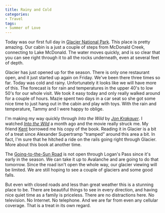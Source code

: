 ```yaml
---
title: Rainy and Cold
categories:
- Travel
tags:
- Summer of Love
---
```


Today was our first full day in [Glacier National Park](http://www.nps.gov/glac/). This place is pretty amazing. Our cabin is a just a couple of steps from McDonald Creek, connecting to Lake McDonald. The water moves quickly, and is so clear that you can see right through it to all the rocks underneath, even at several feet of depth.

Glacier has just opened up for the season. There is only one restaurant open, and it just started up again on Friday. We've been there three times so far. Today was cold and rainy. Unfortunately it looks like we will have more of this. The forecast is for rain and temperatures in the upper 40's to low 50's for our whole visit. We took it easy today and only really walked around for a couple of hours. Mazie spent two days in a car seat so she got some nice time to just hang out in the cabin and play with toys. With the rain and temperature, Tammy and I were happy to oblige.

I'm making my way quickly through _Into the Wild_ by _[Jon Krakauer](http://en.wikipedia.org/wiki/Jon_Krakauer)_. I watched _[Into the Wild](http://www.amazon.com/Into-Wild-Jon-Krakauer/dp/0307387178/ref=pd_bbs_sr_1?ie=UTF8&s=books&qid=1211599263&sr=8-1)_ a month ago and the movie really struck me. My friend [Kent](http://www.thetangens.net) borrowed me his copy of the book. Reading it in Glacier is a bit of a treat since Alexander Supertramp "tramped" around this area a bit. In fact, I'm sure that he hitched a ride on the rails going right through Glacier. More about this book at another time.

The [Going-to-the-Sun Road](http://www.nps.gov/glac/planyourvisit/goingtothesunroad.htm) is not open through Logan's Pass since it's early in the season. We can take it up to Avalanche and are going to do that tomorrow. Since the road isn't open the whole way, our glacier viewing will be limited. We are still hoping to see a couple of glaciers and some good falls.

But even with closed roads and less than great weather this is a stunning place to be. There are beautiful things to see in every direction, and having nice quiet time as a family is priceless. There are no distractions here. No television. No Internet. No telephone. And we are far from even any cellular coverage. That is a treat in its own regard.
